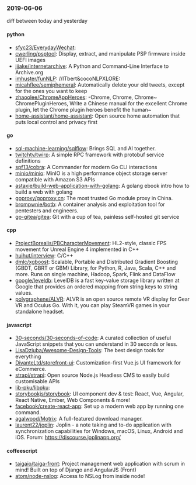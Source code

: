 ### 2019-06-06
diff between today and yesterday

#### python
* [sfyc23/EverydayWechat](https://github.com/sfyc23/EverydayWechat): 
* [cwerling/psptool](https://github.com/cwerling/psptool): Display, extract, and manipulate PSP firmware inside UEFI images
* [jjjake/internetarchive](https://github.com/jjjake/internetarchive): A Python and Command-Line Interface to Archive.org
* [imhuster/funNLP](https://github.com/imhuster/funNLP): //ITbert&cocoNLPXLORE:
* [micahflee/semiphemeral](https://github.com/micahflee/semiphemeral): Automatically delete your old tweets, except for the ones you want to keep
* [zhaoolee/ChromeAppHeroes](https://github.com/zhaoolee/ChromeAppHeroes): -Chrome, Chrome, Chrome~ ChromePluginHeroes, Write a Chinese manual for the excellent Chrome plugin, let the Chrome plugin heroes benefit the human~
* [home-assistant/home-assistant](https://github.com/home-assistant/home-assistant):  Open source home automation that puts local control and privacy first

#### go
* [sql-machine-learning/sqlflow](https://github.com/sql-machine-learning/sqlflow): Brings SQL and AI together.
* [twitchtv/twirp](https://github.com/twitchtv/twirp): A simple RPC framework with protobuf service definitions
* [spf13/cobra](https://github.com/spf13/cobra): A Commander for modern Go CLI interactions
* [minio/minio](https://github.com/minio/minio): MinIO is a high performance object storage server compatible with Amazon S3 APIs
* [astaxie/build-web-application-with-golang](https://github.com/astaxie/build-web-application-with-golang): A golang ebook intro how to build a web with golang
* [goproxy/goproxy.cn](https://github.com/goproxy/goproxy.cn): The most trusted Go module proxy in China.
* [brompwnie/botb](https://github.com/brompwnie/botb): A container analysis and exploitation tool for pentesters and engineers.
* [go-gitea/gitea](https://github.com/go-gitea/gitea): Git with a cup of tea, painless self-hosted git service

#### cpp
* [ProjectBorealis/PBCharacterMovement](https://github.com/ProjectBorealis/PBCharacterMovement): HL2-style, classic FPS movement for Unreal Engine 4 implemented in C++
* [huihut/interview](https://github.com/huihut/interview):  C/C++ 
* [dmlc/xgboost](https://github.com/dmlc/xgboost): Scalable, Portable and Distributed Gradient Boosting (GBDT, GBRT or GBM) Library, for Python, R, Java, Scala, C++ and more. Runs on single machine, Hadoop, Spark, Flink and DataFlow
* [google/leveldb](https://github.com/google/leveldb): LevelDB is a fast key-value storage library written at Google that provides an ordered mapping from string keys to string values.
* [polygraphene/ALVR](https://github.com/polygraphene/ALVR): ALVR is an open source remote VR display for Gear VR and Oculus Go. With it, you can play SteamVR games in your standalone headset.

#### javascript
* [30-seconds/30-seconds-of-code](https://github.com/30-seconds/30-seconds-of-code): A curated collection of useful JavaScript snippets that you can understand in 30 seconds or less.
* [LisaDziuba/Awesome-Design-Tools](https://github.com/LisaDziuba/Awesome-Design-Tools): The best design tools for everything 
* [DivanteLtd/storefront-ui](https://github.com/DivanteLtd/storefront-ui): Customization-first Vue.js UI framework for eCommerce.
* [strapi/strapi](https://github.com/strapi/strapi):  Open source Node.js Headless CMS to easily build customisable APIs
* [lib-pku/libpku](https://github.com/lib-pku/libpku): 
* [storybookjs/storybook](https://github.com/storybookjs/storybook): UI component dev & test: React, Vue, Angular, React Native, Ember, Web Components & more!
* [facebook/create-react-app](https://github.com/facebook/create-react-app): Set up a modern web app by running one command.
* [agalwood/Motrix](https://github.com/agalwood/Motrix): A full-featured download manager.
* [laurent22/joplin](https://github.com/laurent22/joplin): Joplin - a note taking and to-do application with synchronization capabilities for Windows, macOS, Linux, Android and iOS. Forum: https://discourse.joplinapp.org/

#### coffeescript
* [taigaio/taiga-front](https://github.com/taigaio/taiga-front): Project management web application with scrum in mind! Built on top of Django and AngularJS (Front)
* [atom/node-nslog](https://github.com/atom/node-nslog): Access to NSLog from inside node!
